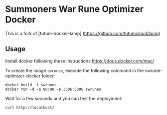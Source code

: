 Summoners War Rune Optimizer Docker
=================

This is a fork of [tutum-docker-lamp] (https://github.com/tutumcloud/lamp)

Usage
-----

Install docker following these instructions https://docs.docker.com/mac/

To create the image `swrunes`, execute the following command in the swrune-optimizer-docker folder:

    docker build -t swrunes .
    docker run -d -p 80:80 -p 3306:3306 swrunes

Wait for a few seconds and you can test the deployment:

    curl http://localhost/
